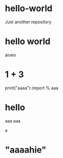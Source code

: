 # hello-world
Just another repository
# hello world
aiueo 
# 1 + 3
print("aaaa")
import
% aaa
# hello
aaa  aaa 
 
 a
 
 
# "aaaahie"

